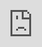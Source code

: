 

---
 title : 8259 PIC  Architecture and Working
---

Redirecting...
{{< rawhtml >}}
<iframe src="https://khwopaedunp-my.sharepoint.com/personal/kce077bct010_khwopa_edu_np/_layouts/15/embed.aspx?UniqueId=ed7796c5-31f4-4f37-9a02-d0567358e0c6&embed=%7B%22ust%22%3Atrue%2C%22hv%22%3A%22CopyEmbedCode%22%7D&referrer=OneUpFileViewer&referrerScenario=EmbedDialog.Create" width="100%"  frameborder="0" scrolling="no" allowfullscreen title="21) 8085  8259 PIC  Architecture and Working-getstudyfever.mp4" style="border:none; position: absolute; top: 0; left: 0; right: 0; bottom: 0; height: 100%; max-width: 100%;"></iframe>
{{< /rawhtml >}}
